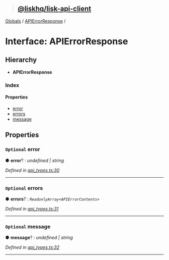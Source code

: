 > ## [@liskhq/lisk-api-client](../README.md)

[Globals](../globals.md) / [APIErrorResponse](apierrorresponse.md) /

# Interface: APIErrorResponse

## Hierarchy

* **APIErrorResponse**

### Index

#### Properties

* [error](apierrorresponse.md#optional-error)
* [errors](apierrorresponse.md#optional-errors)
* [message](apierrorresponse.md#optional-message)

## Properties

### `Optional` error

● **error**? : *undefined | string*

*Defined in [api_types.ts:30](url)*

___

### `Optional` errors

● **errors**? : *`ReadonlyArray<APIErrorContents>`*

*Defined in [api_types.ts:31](url)*

___

### `Optional` message

● **message**? : *undefined | string*

*Defined in [api_types.ts:32](url)*

___